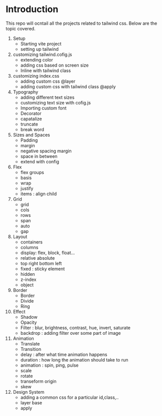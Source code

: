 # Introduction
This repo will ocntail all the projects related to tailwind css. Below are the topic covered.

1. Setup
    - Starting vite project
    - setting up tailwind
2. customizing tailwind.cofig.js
    - extending color
    - adding css based on screen size
    - Inline with tailwind class
3. customizing index.css
    - adding custom css @layer
    - adding custom css with tailwind class @apply
4. Typography
    - adding different text sizes
    - customizing text size with cofig.js
    - Importing custom font
    - Decorator
    - capatalize
    - truncate
    - break word
5. Sizes and Spaces
    - Padding
    - margin
    - negative spacing margin
    - space in between
    - extend with config
6. Flex
    - flex groups
    - basis
    - wrap
    - justify
    - items : align child
7. Grid
    - grid
    - cols
    - rows
    - span
    - auto
    - gap
8. Layout
    - containers
    - columns
    - display: flex, block, float...
    - relative absolute
    - top right bottom left
    - fixed : sticky element
    - hidden
    - z-index
    - object
9. Border
    - Border
    - Divide
    - Ring
10. Effect
    - Shadow
    - Opacity
    - Filter : blur, brightness, contrast, hue, invert, saturate
    - backdrop : adding filter over some part of image
11. Animation
    - Translate
    - Transition
    - delay : after what time animation happens
    - duration : how long the animation should take to run
    - animation : spin, ping, pulse
    - scale
    - rotate
    - transeform origin
    - skew
12. Design System
    - adding a common css for a particular id,class,..
    - layer base
    - apply
